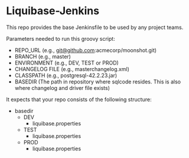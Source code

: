 # Liquibase-Jenkins

This repo provides the base Jenkinsfile to be used by any project teams.

Parameters needed to run this groovy script:
- REPO_URL (e.g., git@github.com:acmecorp/moonshot.git)
- BRANCH (e.g., master)
- ENVIRONMENT (e.g., DEV, TEST or PROD)
- CHANGELOG FILE (e.g., masterchangelog.xml)
- CLASSPATH (e.g., postgresql-42.2.23.jar) 
- BASEDIR (The path in repository where sqlcode resides. This is also where changelog and driver file exists)

It expects that your repo consists of the following structure:

- basedir
  - DEV
    - liquibase.properties
  - TEST
    - liquibase.properties
  - PROD
    - liquibase.properties
